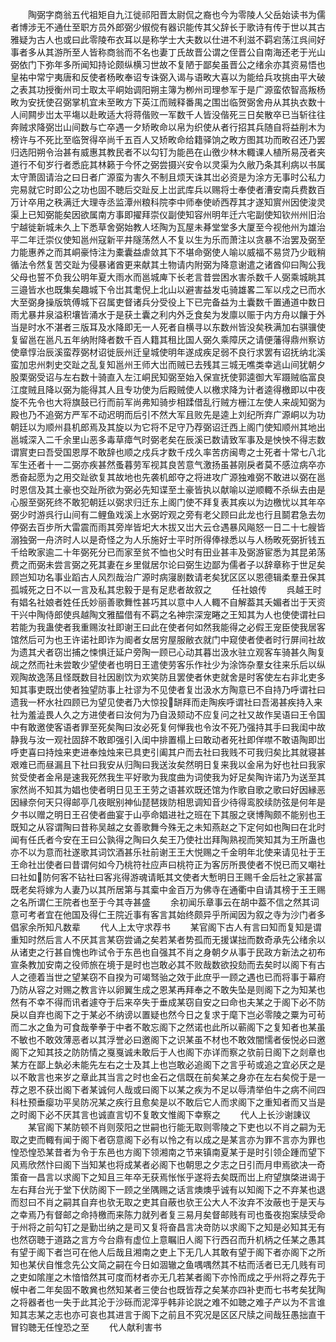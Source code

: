 <!-- { "loadSidebar": true } -->
　　陶弼字商翁五代祖矩自九江徙祁阳晋太尉侃之裔也今为零陵人父岳始读书为儒者博涉无不通仕至职方员外郎弼少俶傥有器识能传其父辞长于歌诗有传于世以其古雅疑为古人也或曰此零陵布衣耳以是称学士大夫数以仕进不利滋不羁宕荡江呉间好事者多从其游所至人皆称商翁而不名也妻丁氏故晋公谓之侄晋公自南海还老于光山弼依门下弥年多所闻知持论颇纵横习世故不复陋于鄙矣虽晋公之绪余亦其资易悟也皇祐中常宁夷唐和反使者杨畋奉诏专诛弼入谒与语畋大喜以为能给兵攻挑由平大破之表其功授衡州司士取太平峒始调阳朔主簿为栁州司理参军于是广源蛮侬智高叛杨畋为安抚使召弼掌机宜未至畋方下英江而贼释番禺之围岀临贺弼舍舟从其执衣数十人间闗步岀太平塲以赴畋适大将蒋偕败一军数千人皆没偕死三日矣散卒已当斩往往奔贼求降弼岀山间数与亡卒遇一夕矫畋命以帛为织使从者行招其兵随自将益削木为榜许与不死比至临贺得卒尚千五百人又矫畋命给籍驿饷之畋方图其功而畋召还乃罢归选阳朔令治甚有威惠其教民者不以勾钉为能邑在山徼少林木輙课人植所易茂者夹道行不旬岁行者悉庇其林籁于今怀之弼尝摄兴安令以灵渠为久敝乃条其利病以书属太守萧固请治之曰日者广源蛮为害久不制且烦天诛其岀必资是为涂方无事时公私力完易就它时即公之功也固不聴后交趾反上岀武库兵以赐将士奉使者漕安南兵费数百万计卒用之秩满迁大理寺丞监潭州粮科院李中师奉使峤西荐其才遂知賔州因使浚灵渠上已知弼能矣因欲属南方事即擢拜崇仪副使知容州明年迁六宅副使知钦州州旧治宁越徙新城未久上下悉草舍弼始教人坯陶为瓦屋未朞堂堂多大厦至今视他州为雄治平二年迁崇仪使知邕州寇新平井隧荡然人不复以生为乐而萧注以贪暴不治罢及弼至力能惠养之而其峒豪恃注为橐囊益虐敛其下不堪命弼使人喻以威福不易贷乃少戢稍循法令然复苦交趾为侵暴诸酋更来献其土物请内附弼为降意谢遣之诸酋仰曰陶公我父母也誓不负我公明年夏大雨水而邕城庳下长老言昔尝困水害杀数千人弼乘城眺其三邉皆水也既集矣趣城下令岀其耄倪上北山以避害益发屯骑雄畧二军以戍之已而水大至弼身操版筑傅城下召属吏督诸兵分受役上下已完备益为土囊数千置通道中数日雨尤暴井泉溢积壤皆涌水于是获土囊之利内外乏食矣为发廪以赈于内方舟以饟于外当是时水不湛者三版耳及水降即无一人死者自横寻以东数州皆没矣秩满加右骐骥使复留邕在邕凡五年纳附降者数千百人籍其租比国人弼久乘障厌之请便藩得鼎州察访使章惇治辰溪蛮荐弼材诏徙辰州迁皇城使明年遂成疾足弱不良行求罢有诏抚纳北溪蛮加忠州刺史交趾之乱复知邕州王师大岀而贼已去残其三城无噍类幸逃山间犹朝夕股栗弼受诏与左右数十骑直入左江峒民知弼至始入保宣抚使郭逵御大军蹑贼临富良江度贼且降以弼为能得其人且专功使为后殿贼使人以檄求降为计者逵得檄即以中夜旋不先令也大将旗鼓已行而前军尚弗知骑步相蹂借乱行贼方栅江左使人来觇知弼为殿也乃不追弼方严军不动迟明而后引不然大军且败先是逵上刘纪所弃广源峒以为功朝廷以为顺州县机郎焉及其旋以为它将不足守乃荐弼诏迁西上阁门使知顺州其地出邕城深入二千余里山恶多毒草瘴气时弼老矣在辰溪已数请致军事及是怏怏不得志数谓賔吏曰吾受国恩厚不敢辞也顺之戍兵才数千戍久率苦疠闽粤之士死者十常七八北军生还者十一二弼亦疾甚然蚤暮劳军视其良苦意气激扬虽甚刚戾者莫不感泣病卒亦悉奋起愿为之用交趾欲复其故地也先袭机郎夺之将进攻广源独难弼不敢进以弼在邕时恩信及其土豪也交趾所欲为弼必先知谍至土豪皆执以献喻以逆顺輙不杀纵去由是心服至弼死终不敢犯朝廷以弼求归迁东上阁门使不拜复表其疾以为边檄忧以其年卒弼少时游呉行山间有二鲤鱼戏溪上水弼竚观之旁有老父顾曰此龙也行且鬬君急去勿停弼去百步所大雷震而雨其旁岸皆圯大木拔又岀大云仓遇暴风飚怒一日二十七艘皆溺独弼一舟济时人以是奇怪之为人乐施好士平时所得俸禄悉以与人杨畋死弼折钱五千给畋家逾二十年弼死分已而家至贫不恤也父时有田业甚丰及弼游宦悉为其昆弟荡费之而弼未尝言弼之死其妻在乡里僦居尔论曰弼生边鄙为儒者子以辞章称于世足矣顾岂知功名事业蹈古人风烈哉治广源时病寖剧数请老矣犹区区以恩德辑柔羣丑保其孤城死之日不以一言及私其忠毅于是有足悲者故叙之
　　任社娘传
　　呉越王时有娼名社娘者姓任氏妙丽善歌舞性甚巧其以意中人人輙不自解葢其夭媚者岀于天资干兴中陶侍郎使呉越陶文雅醖借有不羁之名神宗深宠睠之王知其为人也使使谓社曰若能为我蛊使者我重赐汝社即谢王曰此在使者何如然我能得之必假王宠臣使我居客馆然后可为也王许诺社即诈为阍者女居穷屋服敝衣就门中窥使者使者时行屏间社故为遗其犬者窃岀捕之悚惧迁延户旁陶一顾已心动其暮岀汲水驻立观客车骑甚久陶复觇之然而社未尝敢少望使者也明日王遣使劳客乐作社少为涂饰杂羣女往来乐后以纵观陶故逸荡且怪既数目社因剧饮为欢笑防且罢使者休吏就舍是时客使左右非北吏多知其事吏既岀使者独望防事上社谬为不见使者复岀汲水方陶意已不自持乃呼谓社曰遗我一杯水社四顾已为望见使者乃大惊投缾拜而走陶疾呼谓社曰吾渴甚疾持入来社为羞澁畏人久之方进使者曰汝何为乃自汲颏动不应复问之社又故作吴语曰王令国中有敢邀使客语者罪至死矣陶曰汝必死复何惮我也令汝不死乃强持其手曰我闺中故静我与汝一观社固辞不敢即强引入闺中排置榻上曰敢动者死社即佯噤不敢语陶即岀呼吏喜曰持烛来吏进奉烛烛来已具吏引阖其户而去社曰我贱不可我归矣比其就寝甚艰难已而昼漏且下社曰我安从归陶曰我送汝矣然明日复来我以金帛为好也社曰我家贫受使者金帛是速我死然我生平好歌为我度曲为词使我为好足矣陶许诺乃为送至其家然尚不知其为娼也使者明日见王王劳之语甚欢既还馆为作歌自歌之歌曰好因縁恶因縁奈何天只得邮亭几夜眠别神仙琵琶拨防相思调知音少待得鸾胶续防弦是何年是夕书以赠之明日王召使者曲宴于山亭命娼进社之班在下其服之裦博陶颇不能别也王既知之从容谓陶曰昔称吴越之女善歌舞今殊无之未知燕赵之下定何如也陶曰在北时闻有任氏者今安在王曰公孰得之陶曰久矣王乃使社岀拜陶熟视而笑知其为王所蛊也亦不以为意而社遂歌其词饮酒甚乐社前谢王王大悦赐之千金明年北使来请见社于王王命社岀使者曰昔谓何如今乃桃符社应声曰桃符正为客厉所畏使者不悦已而又嘲社曰社如防何客不钻社曰客兆得游魂请眂其文使者大慙明日王赐千金后社之家甚富既老矣将嫁为人妻乃以其所居第与其槖中金百万为佛寺在通衢中自请其榜于王王赐之名所谓仁王院者也至于今其寺甚盛
　　余初闻乐章事云在胡中葢不信之然其词意可考者宜在他国及得仁王院近事有客言其始终颇异乎所闻因为叙之寺为沙门者多倡家余所知凡数辈
　　代人上太守求荐书
　　某官阁下古人有言曰知而复知是谓重知时然后言人不厌其言某窃尝诵之矣若某者势孤而无援谋拙而数奇承先公绪余以从诸吏之行甚自愧也昨试令于东邑也自强其不肖之身朝夕从事于民政方新法之初布宣条教加安南之役师旅在境于是时也岂敢必其不败哉数欲投劾而去矣时以阁下有古人之德着当世之望某窃不自揆为可竭驽骀之效于此庶乎一顾之遇也已而将事于幕府乃防从容之对赐之教言许以卵翼生成之恩某再拜奉之不敢失坠是则阁下之为知某也然有不幸不得而讯者遽夺于后来卒失于垂成某窃自安之曰命也夫某之于阁下必不防戾以自弃也阁下之于某必不纳谤以置疑也然今日之复求于麾下岂必零陵之粟为可茍而二水之鱼为可食哉拳拳于中者不敢忘阁下之然诺也此所以蕲阁下之复知者也某虽不敏也不敢效薄恶者以其浮誉必曰邀阁下之识某虽不材也不敢效闇懦者佞悦必曰邀阁下之知其技之防防情之戛戛诚未敢后于人也阁下亦详而察之欤前日阁下之剡章也某方在鄙上埶必未能先左右之士及其上也岂敢必追阁下之言乎茍或追之宜必厌之是以不敢言也来岁之章此其当言之时也金石之信既在前矣某之身亦在左右矣傥于是一荐之恩不获岀阁下者某诚何人哉或曰阁下以某之疾为不足以辱清举伯牛之病不间四科杜预垂瘿功平吴防况某之疾行且愈矣是以不敢后它人而求阁下之重知者而又当是之时阁下必不厌其言也诚直言切不复敢文惟阁下幸察之
　　代人上长沙谢諌议
　　某官阁下某防顿不肖则荥阳之世嗣也行能无取则零陵之下吏也以不肖之嗣为无取之吏而輙有闻于阁下者窃意阁下必有以怜之有以成之是某言亦为罪不言亦为罪也惶恐惶恐某昔者为令于东邑也方阁下领湘南之节来镇南夏某于是时引领企踵而望下风焉欣然忭曰阁下当知某也将成某者必阁下也朝思之夕志之日引而月申焉欲决一奇策奋一昌言以求阁下之知且三年卒无获焉怅怅乎遂将去矣既而岀上府望旗棨进谒于左右拜台光于堂下伏防阁下一顾之坐隅赐之话言燠燠乎诚有以知阁下之不弃某也退而怼曰不肖之嗣其自弃也欤无取之吏其自蔽也欤王公大人不汝弃不汝蔽也于是天与之幸焉乃有督邮之命持檄而来陈力就列者复三易月矣督邮贱有司也蚤夜抱案牍受命于州将之前勾钉之是勤岀纳之是司又复将奋昌言决竒防以求阁下之知是必知其无有也然窃聴于道路之言方今台鼎有虚位上意瞩旧人阁下行西召而升机柄之任某之愚其有望于阁下者岂可在他人后哉且湘南之吏上下无几人其敢有望于阁下者亦阁下之所知也某伏自惟念先公文简之嗣在今日如涸辙之鱼喁喁然其不枯而活者已无几贱有司之吏如隂崖之木愔愔然其可度而材者亦无几若某者阁下亦怜而成之乎州将之荐先于幙中者二年矣固不敢兾也然知某者三使台也既皆荐之矣某亦四补吏而七书考矣犹陶之将器者也一失于此其沦于沙砾而泥滓乎韩非论説之难不如聴之难子产以为不言谁知其志某之志也亦可哀也其进言于阁下之前且不究况是区区尺牍之间哉狂愚拙直干冒钧聴无任惶恐之至
　　代人献利害书

